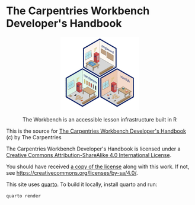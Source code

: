 # The Carpentries Workbench Developer's Handbook

<figure style='text-align: center'>
<p>
<img src="images/cover.jpg" width="50%" alt="three isometric hex badges for The Carpentries Workbench representing the packages sandpaper, pegboard, and varnish. Each badge is styled to look like a tiny workshop working on a wooden carpentries logo with the package namesake highlighted.">
</p>
<figcaption style='display: block'></p>The Workbench is an accessible lesson infrastructure built in R</p></figcaption>
</figure>

This is the source for [The Carpentries Workbench Developer's Handbook](https://carpentries.github.io/workbench-dev) (c) by The Carpentries

The Carpentries Workbench Developer's Handbook is licensed under a
[Creative Commons Attribution-ShareAlike 4.0 International License](https://creativecommons.org/licenses/by/4.0/).

You should have received [a copy of the license](LICENSE) along with this
work. If not, see <https://creativecommons.org/licenses/by-sa/4.0/>.

This site uses [quarto]. To build it locally, install quarto and run:

```
quarto render
```

[quarto]: https://quarto.org
